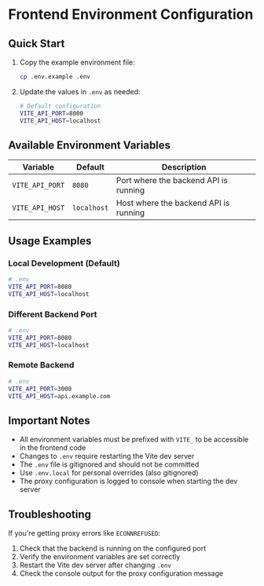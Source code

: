 # Frontend Environment Configuration

## Quick Start

1. Copy the example environment file:
   ```bash
   cp .env.example .env
   ```

2. Update the values in `.env` as needed:
   ```bash
   # Default configuration
   VITE_API_PORT=8000
   VITE_API_HOST=localhost
   ```

## Available Environment Variables

| Variable | Default | Description |
|----------|---------|-------------|
| `VITE_API_PORT` | `8080` | Port where the backend API is running |
| `VITE_API_HOST` | `localhost` | Host where the backend API is running |

## Usage Examples

### Local Development (Default)
```bash
# .env
VITE_API_PORT=8080
VITE_API_HOST=localhost
```

### Different Backend Port
```bash
# .env
VITE_API_PORT=8080
VITE_API_HOST=localhost
```

### Remote Backend
```bash
# .env
VITE_API_PORT=3000
VITE_API_HOST=api.example.com
```

## Important Notes

- All environment variables must be prefixed with `VITE_` to be accessible in the frontend code
- Changes to `.env` require restarting the Vite dev server
- The `.env` file is gitignored and should not be committed
- Use `.env.local` for personal overrides (also gitignored)
- The proxy configuration is logged to console when starting the dev server

## Troubleshooting

If you're getting proxy errors like `ECONNREFUSED`:

1. Check that the backend is running on the configured port
2. Verify the environment variables are set correctly
3. Restart the Vite dev server after changing `.env`
4. Check the console output for the proxy configuration message